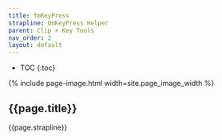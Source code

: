 ```yaml
---
title: fmKeyPress
strapline: OnKeyPress Helper
parent: Clip + Key Tools
nav_order: 2
layout: default
---
```

- TOC
{:toc}

{% include page-image.html width=site.page_image_width %}

## {{page.title}}

{{page.strapline}}



